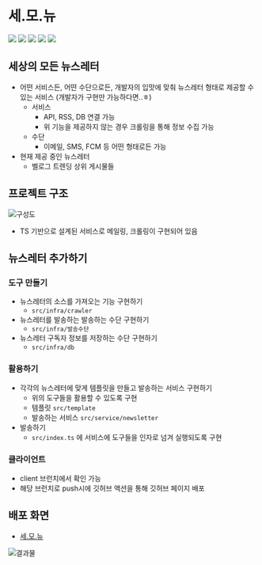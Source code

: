 # 세.모.뉴

<img src="https://img.shields.io/badge/TypeScript-3178C6?style=flat&logo=TypeScript&logoColor=white"/> <img src="https://img.shields.io/badge/Supabase-3ECF8E?style=flat&logo=Supabase&logoColor=white"/> <img src="https://img.shields.io/badge/Github-181717?style=flat&logo=Github&logoColor=white"/> <img src="https://img.shields.io/badge/GitHub Pages-222222?style=flat&logo=GitHub Pages&logoColor=white"/> <img src="https://img.shields.io/badge/GitHub Actions-2088FF?style=flat&logo=GitHub Actions&logoColor=white"/>

## 세상의 모든 뉴스레터

- 어떤 서비스든, 어떤 수단으로든, 개발자의 입맛에 맞춰 뉴스레터 형태로 제공할 수 있는 서비스 (개발자가 구현만 가능하다면..ㅎ)
  - 서비스
    - API, RSS, DB 연결 가능
    - 위 기능을 제공하지 않는 경우 크롤링을 통해 정보 수집 가능
  - 수단
    - 이메일, SMS, FCM 등 어떤 형태로든 가능
- 현재 제공 중인 뉴스레터
  - 벨로그 트렌딩 상위 게시물들

## 프로젝트 구조

![구성도](https://user-images.githubusercontent.com/29947261/211145606-e078c97d-17b5-4234-af39-596052a59909.png)

- TS 기반으로 설계된 서비스로 메일링, 크롤링이 구현되어 있음

## 뉴스레터 추가하기

### 도구 만들기

- 뉴스레터의 소스를 가져오는 기능 구현하기
  - `src/infra/crawler`
- 뉴스레터를 발송하는 발송하는 수단 구현하기
  - `src/infra/발송수단`
- 뉴스레터 구독자 정보를 저장하는 수단 구현하기
  - `src/infra/db`

### 활용하기

- 각각의 뉴스레터에 맞게 템플릿을 만들고 발송하는 서비스 구현하기
  - 위의 도구들을 활용할 수 있도록 구현
  - 템플릿 `src/template`
  - 발송하는 서비스 `src/service/newsletter`
- 발송하기
  - `src/index.ts` 에 서비스에 도구들을 인자로 넘겨 실행되도록 구현

### 클라이언트

- client 브런치에서 확인 가능
- 해당 브런치로 push시에 깃허브 액션을 통해 깃허브 페이지 배포

## 배포 화면

- [세.모.뉴](https://itjustbong.github.io/newsletter-service/)

![결과물](https://user-images.githubusercontent.com/29947261/211145604-6a63101d-ee9a-409c-87f5-ae5cac9504a5.png)
